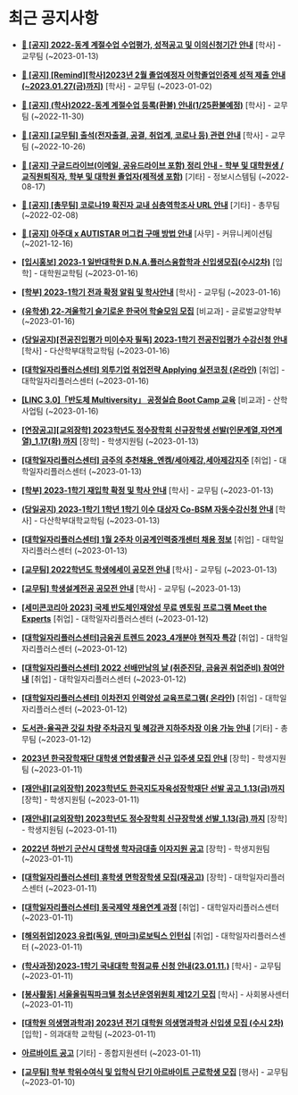 # 최근 공지사항

* **[📌 [공지] 2022-동계 계절수업 수업평가, 성적공고 및 이의신청기간 안내](http://ajou.ac.kr/kr/ajou/notice.do?mode=view&amp;articleNo=209651&amp;article.offset=0&amp;articleLimit=30)**
 [학사] - 교무팀 (~2023-01-13)

* **[📌 [공지] [Remind][학사]2023년 2월 졸업예정자 어학졸업인증제 성적 제출 안내(~2023.01.27(금)까지)](http://ajou.ac.kr/kr/ajou/notice.do?mode=view&amp;articleNo=208274&amp;article.offset=0&amp;articleLimit=30)**
 [학사] - 교무팀 (~2023-01-02)

* **[📌 [공지] (학사)2022-동계 계절수업 등록(환불) 안내(1/25환불예정)](http://ajou.ac.kr/kr/ajou/notice.do?mode=view&amp;articleNo=207103&amp;article.offset=0&amp;articleLimit=30)**
 [학사] - 교무팀 (~2022-11-30)

* **[📌 [공지] [교무팀] 출석(전자출결, 공결, 취업계, 코로나 등) 관련 안내](http://ajou.ac.kr/kr/ajou/notice.do?mode=view&amp;articleNo=205552&amp;article.offset=0&amp;articleLimit=30)**
 [학사] - 교무팀 (~2022-10-26)

* **[📌 [공지] 구글드라이브(이메일, 공유드라이브 포함) 정리 안내 - 학부 및 대학원생 / 교직원퇴직자, 학부 및 대학원 졸업자(제적생 포함)](http://ajou.ac.kr/kr/ajou/notice.do?mode=view&amp;articleNo=202858&amp;article.offset=0&amp;articleLimit=30)**
 [기타] - 정보시스템팀 (~2022-08-17)

* **[📌 [공지] [총무팀] 코로나19 확진자 교내 심층역학조사 URL 안내](http://ajou.ac.kr/kr/ajou/notice.do?mode=view&amp;articleNo=180493&amp;article.offset=0&amp;articleLimit=30)**
 [기타] - 총무팀 (~2022-02-08)

* **[📌 [공지] 아주대 x AUTISTAR 머그컵 구매 방법 안내](http://ajou.ac.kr/kr/ajou/notice.do?mode=view&amp;articleNo=147976&amp;article.offset=0&amp;articleLimit=30)**
 [사무] - 커뮤니케이션팀 (~2021-12-16)

* **[[입시홍보] 2023-1 일반대학원 D.N.A.플러스융합학과 신입생모집(수시2차)](http://ajou.ac.kr/kr/ajou/notice.do?mode=view&amp;articleNo=209716&amp;article.offset=0&amp;articleLimit=30)**
 [입학] - 대학원교학팀 (~2023-01-16)

* **[[학부] 2023-1학기 전과 확정 알림 및 학사안내](http://ajou.ac.kr/kr/ajou/notice.do?mode=view&amp;articleNo=209706&amp;article.offset=0&amp;articleLimit=30)**
 [학사] - 교무팀 (~2023-01-16)

* **[(유학생) 22-겨울학기 슬기로운 한국어 학술모임 모집](http://ajou.ac.kr/kr/ajou/notice.do?mode=view&amp;articleNo=209688&amp;article.offset=0&amp;articleLimit=30)**
 [비교과] - 글로벌교양학부 (~2023-01-16)

* **[(당일공지)[전공진입평가 미이수자 필독] 2023-1학기 전공진입평가 수강신청 안내](http://ajou.ac.kr/kr/ajou/notice.do?mode=view&amp;articleNo=209681&amp;article.offset=0&amp;articleLimit=30)**
 [학사] - 다산학부대학교학팀 (~2023-01-16)

* **[[대학일자리플러스센터] 외투기업 취업전략 Applying 실전코칭 (온라인)](http://ajou.ac.kr/kr/ajou/notice.do?mode=view&amp;articleNo=209676&amp;article.offset=0&amp;articleLimit=30)**
 [취업] - 대학일자리플러스센터 (~2023-01-16)

* **[[LINC 3.0]「반도체 Multiversity」 공정실습 Boot Camp 교육](http://ajou.ac.kr/kr/ajou/notice.do?mode=view&amp;articleNo=209675&amp;article.offset=0&amp;articleLimit=30)**
 [비교과] - 산학사업팀 (~2023-01-16)

* **[[연장공고][교외장학] 2023학년도 정수장학회 신규장학생 선발(인문계열,자연계열)_1.17(화) 까지](http://ajou.ac.kr/kr/ajou/notice.do?mode=view&amp;articleNo=209664&amp;article.offset=0&amp;articleLimit=30)**
 [장학] - 학생지원팀 (~2023-01-13)

* **[[대학일자리플러스센터] 금주의 추천채용_엔켐/세아제강,세아제강지주](http://ajou.ac.kr/kr/ajou/notice.do?mode=view&amp;articleNo=209655&amp;article.offset=0&amp;articleLimit=30)**
 [취업] - 대학일자리플러스센터 (~2023-01-13)

* **[[학부] 2023-1학기 재입학 확정 및 학사 안내](http://ajou.ac.kr/kr/ajou/notice.do?mode=view&amp;articleNo=209650&amp;article.offset=0&amp;articleLimit=30)**
 [학사] - 교무팀 (~2023-01-13)

* **[(당일공지) 2023-1학기 1학년 1학기 이수 대상자 Co-BSM 자동수강신청 안내](http://ajou.ac.kr/kr/ajou/notice.do?mode=view&amp;articleNo=209640&amp;article.offset=0&amp;articleLimit=30)**
 [학사] - 다산학부대학교학팀 (~2023-01-13)

* **[[대학일자리플러스센터] 1월 2주차 이공계인력중개센터 채용 정보](http://ajou.ac.kr/kr/ajou/notice.do?mode=view&amp;articleNo=209639&amp;article.offset=0&amp;articleLimit=30)**
 [취업] - 대학일자리플러스센터 (~2023-01-13)

* **[[교무팀] 2022학년도 학생에세이 공모전 안내](http://ajou.ac.kr/kr/ajou/notice.do?mode=view&amp;articleNo=209637&amp;article.offset=0&amp;articleLimit=30)**
 [학사] - 교무팀 (~2023-01-13)

* **[[교무팀] 학생설계전공 공모전 안내](http://ajou.ac.kr/kr/ajou/notice.do?mode=view&amp;articleNo=209636&amp;article.offset=0&amp;articleLimit=30)**
 [학사] - 교무팀 (~2023-01-13)

* **[[세미콘코리아 2023] 국제 반도체인재양성 무료 멘토링 프로그램 Meet the Experts](http://ajou.ac.kr/kr/ajou/notice.do?mode=view&amp;articleNo=209629&amp;article.offset=0&amp;articleLimit=30)**
 [취업] - 대학일자리플러스센터 (~2023-01-12)

* **[[대학일자리플러스센터]금융권 트렌드 2023_4개분야 현직자 특강](http://ajou.ac.kr/kr/ajou/notice.do?mode=view&amp;articleNo=209625&amp;article.offset=0&amp;articleLimit=30)**
 [취업] - 대학일자리플러스센터 (~2023-01-12)

* **[[대학일자리플러스센터] 2022 선배만남의 날 (취준진담, 금융권 취업준비) 참여안내](http://ajou.ac.kr/kr/ajou/notice.do?mode=view&amp;articleNo=209610&amp;article.offset=0&amp;articleLimit=30)**
 [취업] - 대학일자리플러스센터 (~2023-01-12)

* **[[대학일자리플러스센터] 이차전지 인력양성 교육프로그램( 온라인)](http://ajou.ac.kr/kr/ajou/notice.do?mode=view&amp;articleNo=209608&amp;article.offset=0&amp;articleLimit=30)**
 [취업] - 대학일자리플러스센터 (~2023-01-12)

* **[도서관-율곡관 갓길 차량 주차금지 및 혜강관 지하주차장 이용 가능 안내](http://ajou.ac.kr/kr/ajou/notice.do?mode=view&amp;articleNo=209597&amp;article.offset=0&amp;articleLimit=30)**
 [기타] - 총무팀 (~2023-01-12)

* **[2023년 한국장학재단 대학생 연합생활관 신규 입주생 모집 안내](http://ajou.ac.kr/kr/ajou/notice.do?mode=view&amp;articleNo=209581&amp;article.offset=0&amp;articleLimit=30)**
 [장학] - 학생지원팀 (~2023-01-11)

* **[[재안내][교외장학] 2023학년도 한국지도자육성장학재단 선발 공고_1.13(금)까지](http://ajou.ac.kr/kr/ajou/notice.do?mode=view&amp;articleNo=209580&amp;article.offset=0&amp;articleLimit=30)**
 [장학] - 학생지원팀 (~2023-01-11)

* **[[재안내][교외장학] 2023학년도 정수장학회 신규장학생 선발_1.13(금) 까지](http://ajou.ac.kr/kr/ajou/notice.do?mode=view&amp;articleNo=209579&amp;article.offset=0&amp;articleLimit=30)**
 [장학] - 학생지원팀 (~2023-01-11)

* **[2022년 하반기 군산시 대학생 학자금대출 이자지원 공고](http://ajou.ac.kr/kr/ajou/notice.do?mode=view&amp;articleNo=209578&amp;article.offset=0&amp;articleLimit=30)**
 [장학] - 학생지원팀 (~2023-01-11)

* **[[대학일자리플러스센터] 휴학생 면학장학생 모집(재공고)](http://ajou.ac.kr/kr/ajou/notice.do?mode=view&amp;articleNo=209576&amp;article.offset=0&amp;articleLimit=30)**
 [장학] - 대학일자리플러스센터 (~2023-01-11)

* **[[대학일자리플러스센터] 동국제약 채용연계 과정](http://ajou.ac.kr/kr/ajou/notice.do?mode=view&amp;articleNo=209571&amp;article.offset=0&amp;articleLimit=30)**
 [취업] - 대학일자리플러스센터 (~2023-01-11)

* **[[해외취업]2023 유럽(독일, 덴마크)로보틱스 인턴십](http://ajou.ac.kr/kr/ajou/notice.do?mode=view&amp;articleNo=209570&amp;article.offset=0&amp;articleLimit=30)**
 [취업] - 대학일자리플러스센터 (~2023-01-11)

* **[(학사과정)2023-1학기 국내대학 학점교류 신청 안내(23.01.11.)](http://ajou.ac.kr/kr/ajou/notice.do?mode=view&amp;articleNo=209569&amp;article.offset=0&amp;articleLimit=30)**
 [학사] - 교무팀 (~2023-01-11)

* **[[봉사활동] 서울올림픽파크텔 청소년운영위원회 제12기 모집](http://ajou.ac.kr/kr/ajou/notice.do?mode=view&amp;articleNo=209567&amp;article.offset=0&amp;articleLimit=30)**
 [학사] - 사회봉사센터 (~2023-01-11)

* **[[대학원 의생명과학과] 2023년 전기 대학원 의생명과학과 신입생 모집 (수시 2차)](http://ajou.ac.kr/kr/ajou/notice.do?mode=view&amp;articleNo=209565&amp;article.offset=0&amp;articleLimit=30)**
 [입학] - 의과대학 교학팀 (~2023-01-11)

* **[아르바이트 공고](http://ajou.ac.kr/kr/ajou/notice.do?mode=view&amp;articleNo=209554&amp;article.offset=0&amp;articleLimit=30)**
 [기타] - 종합지원센터 (~2023-01-11)

* **[[교무팀] 학부 학위수여식 및 입학식 단기 아르바이트 근로학생 모집](http://ajou.ac.kr/kr/ajou/notice.do?mode=view&amp;articleNo=209521&amp;article.offset=0&amp;articleLimit=30)**
 [행사] - 교무팀 (~2023-01-10)
